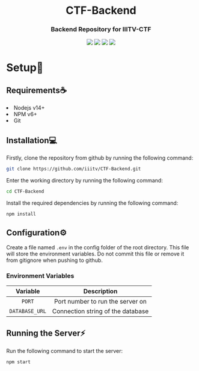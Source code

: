 <h1 align="center">CTF-Backend</h1>
<h3 align="center">Backend Repository for IIITV-CTF</h3>
<p align="center">
<a href="https://github.com/iiitv/CTF-Backend/issues"><img src="https://img.shields.io/github/issues/iiitv/CTF-Backend?style=for-the-badge"></a> <img src="https://img.shields.io/github/repo-size/iiitv/CTF-Backend?style=for-the-badge">
<img src="https://img.shields.io/github/license/iiitv/CTF-Backend?style=for-the-badge">
<img src="https://img.shields.io/github/forks/iiitv/CTF-Backend?style=for-the-badge">
</p>

# Setup📝

## Requirements☕

<li>Nodejs v14+</li>
<li>NPM v6+</li>
<li>Git</li>

## Installation💻
Firstly, clone the repository from github by running the following command:<br>
```sh
git clone https://github.com/iiitv/CTF-Backend.git
```

Enter the working directory by running the following command:
```sh
cd CTF-Backend
```

Install the required dependencies by running the following command:
```sh
npm install
```

## Configuration⚙️

Create a file named ``.env`` in the config folder of the root directory. This file will store the environment variables. Do not commit this file or remove it from gitignore when pushing to github.

### Environment Variables

| Variable | Description |
| :------: | :----------: |
| ``PORT`` | Port number to run the server on |
| ``DATABASE_URL`` | Connection string of the database |

## Running the Server⚡

Run the following command to start the server:
```sh
npm start
```

